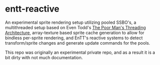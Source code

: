 ﻿# entt-reactive
An experimental sprite rendering setup utilizing pooled SSBO's, a multithreaded setup based on Even Todd's [The Poor Man's Threading Architecture](http://etodd.io/2016/01/12/poor-mans-threading-architecture/), array-texture based sprite cache generation to allow for bindless per-sprite rendering, and EnTT's reactive systems to detect transform/sprite changes and generate update commands for the pools.

This repo was originally an experimental private repo, and as a result it is a bit dirty with not much documentation.